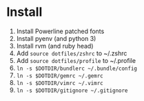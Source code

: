 # Install

1. Install Powerline patched fonts
2. Install pyenv (and python 3)
3. Install rvm (and ruby head)
4. Add `source dotfiles/zshrc` to ~/.zshrc
5. Add `source dotfiles/profile` to ~/.profile
6. `ln -s $DOTDIR/bundlerc ~/.bundle/config`
7. `ln -s $DOTDIR/gemrc ~/.gemrc`
8. `ln -s $DOTDIR/vimrc ~/.vimrc`
9. `ln -s $DOTDIR/gitignore ~/.gitignore`